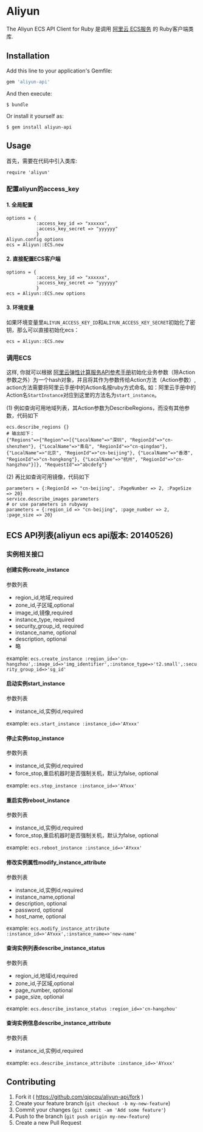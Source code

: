 # Aliyun

The Aliyun ECS API Client for Ruby 是调用 [阿里云 ECS服务](http://help.aliyun.com/view/11108189_13730407.html) 的 Ruby客户端类库.

## Installation

Add this line to your application's Gemfile:

```ruby
gem 'aliyun-api'
```

And then execute:

    $ bundle

Or install it yourself as:

    $ gem install aliyun-api

## Usage

首先，需要在代码中引入类库:

```
require 'aliyun'
```

### 配置aliyun的access_key

#### 1. 全局配置

```
options = {
           :access_key_id => "xxxxxx", 
           :access_key_secret => "yyyyyy" 
           }
Aliyun.config options
ecs = Aliyun::ECS.new
```

#### 2. 直接配置ECS客户端

```
options = {
           :access_key_id => "xxxxxx", 
           :access_key_secret => "yyyyyy" 
           }
ecs = Aliyun::ECS.new options
```

#### 3. 环境变量

如果环境变量里`ALIYUN_ACCESS_KEY_ID`和`ALIYUN_ACCESS_KEY_SECRET`初始化了密钥，那么可以直接初始化ecs：

```
ecs = Aliyun::ECS.new
```

### 调用ECS

这样, 你就可以根据 [阿里云弹性计算服务API参考手册](http://help.aliyun.com/view/11108189_13730407.html)初始化业务参数（除Action参数之外）为一个hash对象，并且将其作为参数传给Action方法（Action参数）, action方法需要将阿里云手册中的Action名按ruby方式命名, 如：阿里云手册中的Action名`StartInstance`对应到这里的方法名为`start_instance`。

(1) 例如查询可用地域列表，其Action参数为DescribeRegions，而没有其他参数，代码如下

```
ecs.describe_regions {}
# 输出如下：
{"Regions"=>{"Region"=>[{"LocalName"=>"深圳", "RegionId"=>"cn-shenzhen"}, {"LocalName"=>"青岛", "RegionId"=>"cn-qingdao"}, {"LocalName"=>"北京", "RegionId"=>"cn-beijing"}, {"LocalName"=>"香港", "RegionId"=>"cn-hongkong"}, {"LocalName"=>"杭州", "RegionId"=>"cn-hangzhou"}]}, "RequestId"=>"abcdefg"}
```

(2) 再比如查询可用镜像，代码如下

```
parameters = {:RegionId => "cn-beijing", :PageNumber => 2, :PageSize => 20}
service.describe_images parameters
# or use parameters in rubyway
parameters = {:region_id => "cn-beijing", :page_number => 2, :page_size => 20}
```

## ECS API列表(aliyun ecs api版本: 20140526)

### 实例相关接口
#### 创建实例create_instance
参数列表
* region_id,地域,required
* zone_id,子区域,optional
* image_id,镜像,required
* instance_type, required
* security_group_id, required
* instance_name, optional
* description, optional
* 略

example: `ecs.create_instance :region_id=>'cn-hangzhou',:image_id=>'img_identifier',:instance_type=>'t2.small',:security_group_id=>'sg_id'`

#### 启动实例start_instance
参数列表
* instance_id,实例id,required

example: `ecs.start_instance :instance_id=>'AYxxx'`

#### 停止实例stop_instance
参数列表
* instance_id,实例id,required
* force_stop,重启机器时是否强制关机，默认为false, optional

example: `ecs.stop_instance :instance_id=>'AYxxx'`

#### 重启实例reboot_instance
参数列表
* instance_id,实例id,required
* force_stop,重启机器时是否强制关机，默认为false, optional

example: `ecs.reboot_instance :instance_id=>'AYxxx'`

#### 修改实例属性modify_instance_attribute
参数列表
* instance_id,实例id,required
* instance_name,optional
* description, optional
* password, optional
* host_name, optional

example: `ecs.modify_instance_attribute :instance_id=>'AYxxx',:instance_name=>'new-name'`

#### 查询实例列表describe_instance_status
参数列表
* region_id,地域id,required
* zone_id,子区域,optional
* page_number, optional
* page_size, optional

example: `ecs.describe_instance_status :region_id=>'cn-hangzhou'`

#### 查询实例信息describe_instance_attribute
参数列表
* instance_id,实例id,required

example: `ecs.describe_instance_attribute :instance_id=>'AYxxx'`

## Contributing

1. Fork it ( https://github.com/qjpcpu/aliyun-api/fork )
2. Create your feature branch (`git checkout -b my-new-feature`)
3. Commit your changes (`git commit -am 'Add some feature'`)
4. Push to the branch (`git push origin my-new-feature`)
5. Create a new Pull Request
